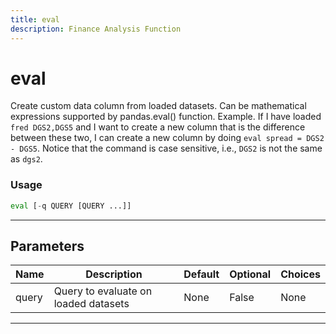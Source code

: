 ```yaml
---
title: eval
description: Finance Analysis Function
---
```


# eval

Create custom data column from loaded datasets. Can be mathematical expressions supported by pandas.eval() function. Example. If I have loaded `fred DGS2,DGS5` and I want to create a new column that is the difference between these two, I can create a new column by doing `eval spread = DGS2 - DGS5`. Notice that the command is case sensitive, i.e., `DGS2` is not the same as `dgs2`.

### Usage

```python
eval [-q QUERY [QUERY ...]]
```

---

## Parameters

| Name | Description | Default | Optional | Choices |
| ---- | ----------- | ------- | -------- | ------- |
| query | Query to evaluate on loaded datasets | None | False | None |

---
